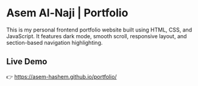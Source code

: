# Asem Al-Naji | Portfolio
This is my personal frontend portfolio website built using HTML, CSS, and JavaScript. It features dark mode, smooth scroll, responsive layout, and section-based navigation highlighting.

## Live Demo
👉 https://asem-hashem.github.io/portfolio/